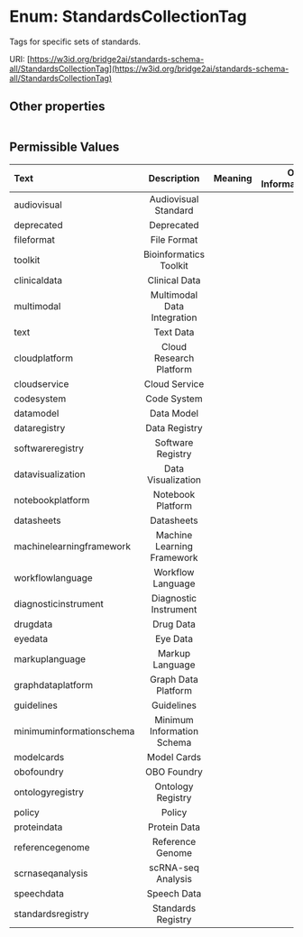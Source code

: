 
# Enum: StandardsCollectionTag


Tags for specific sets of standards.

URI: [https://w3id.org/bridge2ai/standards-schema-all/StandardsCollectionTag](https://w3id.org/bridge2ai/standards-schema-all/StandardsCollectionTag)


## Other properties

|  |  |  |
| --- | --- | --- |

## Permissible Values

| Text | Description | Meaning | Other Information |
| :--- | :---: | :---: | ---: |
| audiovisual | Audiovisual Standard |  |  |
| deprecated | Deprecated |  |  |
| fileformat | File Format |  |  |
| toolkit | Bioinformatics Toolkit |  |  |
| clinicaldata | Clinical Data |  |  |
| multimodal | Multimodal Data Integration |  |  |
| text | Text Data |  |  |
| cloudplatform | Cloud Research Platform |  |  |
| cloudservice | Cloud Service |  |  |
| codesystem | Code System |  |  |
| datamodel | Data Model |  |  |
| dataregistry | Data Registry |  |  |
| softwareregistry | Software Registry |  |  |
| datavisualization | Data Visualization |  |  |
| notebookplatform | Notebook Platform |  |  |
| datasheets | Datasheets |  |  |
| machinelearningframework | Machine Learning Framework |  |  |
| workflowlanguage | Workflow Language |  |  |
| diagnosticinstrument | Diagnostic Instrument |  |  |
| drugdata | Drug Data |  |  |
| eyedata | Eye Data |  |  |
| markuplanguage | Markup Language |  |  |
| graphdataplatform | Graph Data Platform |  |  |
| guidelines | Guidelines |  |  |
| minimuminformationschema | Minimum Information Schema |  |  |
| modelcards | Model Cards |  |  |
| obofoundry | OBO Foundry |  |  |
| ontologyregistry | Ontology Registry |  |  |
| policy | Policy |  |  |
| proteindata | Protein Data |  |  |
| referencegenome | Reference Genome |  |  |
| scrnaseqanalysis | scRNA-seq Analysis |  |  |
| speechdata | Speech Data |  |  |
| standardsregistry | Standards Registry |  |  |

